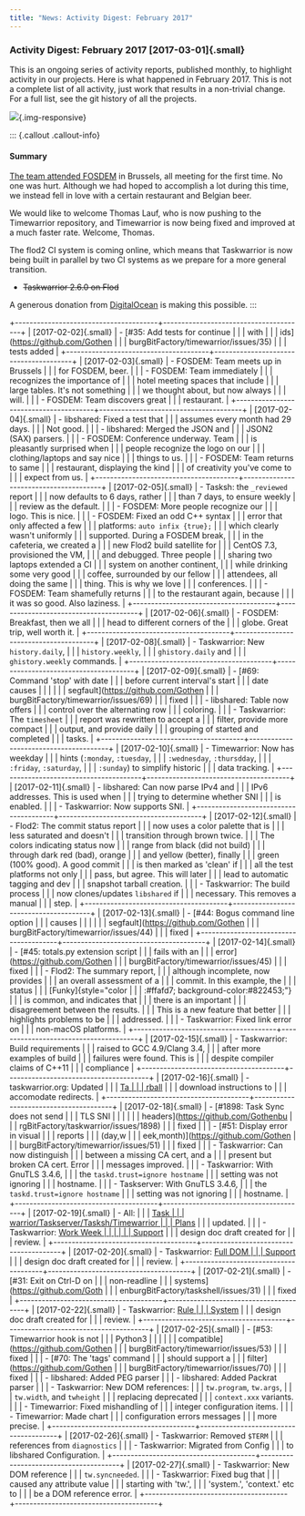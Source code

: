 ```yaml
---
title: "News: Activity Digest: February 2017"
---
```


### Activity Digest: February 2017 [2017-03-01]{.small}

This is an ongoing series of activity reports, published monthly, to highlight
activity in our projects. Here is what happened in February 2017. This is not a
complete list of all activity, just work that results in a non-trivial change.
For a full list, see the git history of all the projects.

![](/news/images/perbacco.png){.img-responsive}

::: {.callout .callout-info}
#### Summary

[The team attended FOSDEM](news.20170208.html) in Brussels, all meeting for the
first time. No one was hurt. Although we had hoped to accomplish a lot during
this time, we instead fell in love with a certain restaurant and Belgian beer.

We would like to welcome Thomas Lauf, who is now pushing to the Timewarrior
repository, and Timewarrior is now being fixed and improved at a much faster
rate. Welcome, Thomas.

The flod2 CI system is coming online, which means that Taskwarrior is now being
built in parallel by two CI systems as we prepare for a more general transition.

-   ~~Taskwarrior 2.6.0 on Flod~~

A generous donation from [DigitalOcean](https://www.digitalocean.com) is making
this possible.
:::

+---------------------------------------+---------------------------------------+
| [2017-02-02]{.small}                  | -   [\#35: Add tests for continue     |
|                                       |     with                              |
|                                       |     ids](https://github.com/Gothen    |
|                                       | burgBitFactory/timewarrior/issues/35) |
|                                       |     tests added                       |
+---------------------------------------+---------------------------------------+
| [2017-02-03]{.small}                  | -   FOSDEM: Team meets up in Brussels |
|                                       |     for FOSDEM, beer.                 |
|                                       | -   FOSDEM: Team immediately          |
|                                       |     recognizeѕ the importance of      |
|                                       |     hotel meeting spaces that include |
|                                       |     large tables. It\'s not something |
|                                       |     we thought about, but now always  |
|                                       |     will.                             |
|                                       | -   FOSDEM: Team discovers great      |
|                                       |     restaurant.                       |
+---------------------------------------+---------------------------------------+
| [2017-02-04]{.small}                  | -   libshared: Fixed a test that      |
|                                       |     assumes every month had 29 days.  |
|                                       |     Not good.                         |
|                                       | -   libshared: Merged the JSON and    |
|                                       |     JSON2 (SAX) parsers.              |
|                                       | -   FOSDEM: Conference underway. Team |
|                                       |     is pleasantly surprised when      |
|                                       |     people recognize the logo on our  |
|                                       |     clothing/laptops and say nice     |
|                                       |     things to us.                     |
|                                       | -   FOSDEM: Team returns to same      |
|                                       |     restaurant, displaying the kind   |
|                                       |     of creativity you\'ve come to     |
|                                       |     expect from us.                   |
+---------------------------------------+---------------------------------------+
| [2017-02-05]{.small}                  | -   Tasksh: the `_reviewed` report    |
|                                       |     now defaults to 6 days, rather    |
|                                       |     than 7 days, to ensure weekly     |
|                                       |     review as the default.            |
|                                       | -   FOSDEM: More people recognize our |
|                                       |     logo. This is nice.               |
|                                       | -   FOSDEM: Fixed an odd C++ syntax   |
|                                       |     error that only affected a few    |
|                                       |     platforms: `auto infix {true};`   |
|                                       |     which clearly wasn\'t uniformly   |
|                                       |     supported. During a FOSDEM break, |
|                                       |     in the cafeteria, we created a    |
|                                       |     new Flod2 build satellite for     |
|                                       |     CentOS 7.3, proviѕioned the VM,   |
|                                       |     and debugged. Three people        |
|                                       |     sharing two laptops extended a CI |
|                                       |     system on another continent,      |
|                                       |     while drinking some very good     |
|                                       |     coffee, surrounded by our fellow  |
|                                       |     attendees, all doing the same     |
|                                       |     thing. This is why we love        |
|                                       |     conferences.                      |
|                                       | -   FOSDEM: Team shamefully returns   |
|                                       |     to the restaurant again, because  |
|                                       |     it was so good. Also laziness.    |
+---------------------------------------+---------------------------------------+
| [2017-02-06]{.small}                  | -   FOSDEM: Breakfast, then we all    |
|                                       |     head to different corners of the  |
|                                       |     globe. Great trip, well worth it. |
+---------------------------------------+---------------------------------------+
| [2017-02-08]{.small}                  | -   Taskwarrior: New `history.daily`, |
|                                       |     `history.weekly`,                 |
|                                       |     `ghistory.daily` and              |
|                                       |     `ghistory.weekly` commands.       |
+---------------------------------------+---------------------------------------+
| [2017-02-09]{.small}                  | -   [\#69: Command \'stop\' with date |
|                                       |     before current interval\'s start  |
|                                       |     date causes                       |
|                                       |                                       |
|                                       |   segfault](https://github.com/Gothen |
|                                       | burgBitFactory/timewarrior/issues/69) |
|                                       |     fixed                             |
|                                       | -   libshared: Table now offers       |
|                                       |     control over the alternating row  |
|                                       |     coloring.                         |
|                                       | -   Taskwarrior: The `timesheet`      |
|                                       |     report was rewritten to accept a  |
|                                       |     filter, provide more compact      |
|                                       |     output, and provide daily         |
|                                       |     grouping of started and completed |
|                                       |     tasks.                            |
+---------------------------------------+---------------------------------------+
| [2017-02-10]{.small}                  | -   Timewarrior: Now has weekday      |
|                                       |     hints (`:monday`, `:tuesday`,     |
|                                       |     `:wednesday`, `:thursdday`,       |
|                                       |     `:friday`, `:saturday`,           |
|                                       |     `:sunday`) to simplify historic   |
|                                       |     data tracking.                    |
+---------------------------------------+---------------------------------------+
| [2017-02-11]{.small}                  | -   libshared: Can now parse IPv4 and |
|                                       |     IPv6 addresses. This is used when |
|                                       |     trying to determine whether SNI   |
|                                       |     is enabled.                       |
|                                       | -   Taskwarrior: Now supports SNI.    |
+---------------------------------------+---------------------------------------+
| [2017-02-12]{.small}                  | -   Flod2: The commit status report   |
|                                       |     now uses a color palette that is  |
|                                       |     less saturated and doesn\'t       |
|                                       |     transition through brown twice.   |
|                                       |     The colors indicating status now  |
|                                       |     range from black (did not build)  |
|                                       |     through dark red (bad), orange    |
|                                       |     and yellow (better), finally      |
|                                       |     green (100% good). A good commit  |
|                                       |     is then marked as \'clean\' if    |
|                                       |     all the test platforms not only   |
|                                       |     pass, but agree. This will later  |
|                                       |     lead to automatic tagging and dev |
|                                       |     snapshot tarball creation.        |
|                                       | -   Taskwarrior: The build process    |
|                                       |     now clones/updates `libshared` if |
|                                       |     necessary. This removes a manual  |
|                                       |     step.                             |
+---------------------------------------+---------------------------------------+
| [2017-02-13]{.small}                  | -   [\#44: Bogus command line option  |
|                                       |     causes                            |
|                                       |                                       |
|                                       |   segfault](https://github.com/Gothen |
|                                       | burgBitFactory/timewarrior/issues/44) |
|                                       |     fixed                             |
+---------------------------------------+---------------------------------------+
| [2017-02-14]{.small}                  | -   [\#45: totals.py extension script |
|                                       |     fails with an                     |
|                                       |     error](https://github.com/Gothen  |
|                                       | burgBitFactory/timewarrior/issues/45) |
|                                       |     fixed                             |
|                                       | -   Flod2: The summary report,        |
|                                       |     although incomplete, now provides |
|                                       |     an overall assessment of a        |
|                                       |     commit. In this example, the      |
|                                       |     status                            |
|                                       |     [Funky]{style="color              |
|                                       | :#ffafd7; background-color:#822453;"} |
|                                       |     is common, and indicates that     |
|                                       |     there is an important             |
|                                       |     disagreement between the results. |
|                                       |     This is a new feature that better |
|                                       |     highlights problems to be         |
|                                       |     addressed.                        |
|                                       | -   Taskwarrior: Fixed link error on  |
|                                       |     non-macOS platforms.              |
+---------------------------------------+---------------------------------------+
| [2017-02-15]{.small}                  | -   Taskwarrior: Build requirements   |
|                                       |     raised to GCC 4.9/Clang 3.4,      |
|                                       |     after more examples of build      |
|                                       |     failures were found. This is      |
|                                       |     despite compiler claims of C++11  |
|                                       |     compliance                        |
+---------------------------------------+---------------------------------------+
| [2017-02-16]{.small}                  | -   taskwarrior.org: Updated          |
|                                       |     [Ta                               |
|                                       | rball](/docs/taskserver/tarball.html) |
|                                       |     download instructions to          |
|                                       |     accomodate redirects.             |
+---------------------------------------+---------------------------------------+
| [2017-02-18]{.small}                  | -   [\#1898: Task Sync does not send  |
|                                       |     TLS SNI                           |
|                                       |                                       |
|                                       |  headers](https://github.com/Gothenbu |
|                                       | rgBitFactory/taskwarrior/issues/1898) |
|                                       |     fixed                             |
|                                       | -   [\#51: Display error in visual    |
|                                       |     reports                           |
|                                       |     (day,w                            |
|                                       | eek,month)](https://github.com/Gothen |
|                                       | burgBitFactory/timewarrior/issues/51) |
|                                       |     fixed                             |
|                                       | -   Taskwarrior: Can now distinguish  |
|                                       |     between a missing CA cert, and a  |
|                                       |     present but broken CA cert. Error |
|                                       |     messages improved.                |
|                                       | -   Taskwarrior: With GnuTLS 3.4.6,   |
|                                       |     the `taskd.trust=ignore hostname` |
|                                       |     setting was not ignoring          |
|                                       |     hostname.                         |
|                                       | -   Taskserver: With GnuTLS 3.4.6,    |
|                                       |     the `taskd.trust=ignore hostname` |
|                                       |     setting was not ignoring          |
|                                       |     hostname.                         |
+---------------------------------------+---------------------------------------+
| [2017-02-19]{.small}                  | -   All:                              |
|                                       |     [Task                             |
|                                       | warrior/Taskserver/Tasksh/Timewarrior |
|                                       |     Plans](/docs/design/plans.html)   |
|                                       |     updated.                          |
|                                       | -   Taskwarrior: [Work Week           |
|                                       |                                       |
|                                       |  Support](/docs/design/workweek.html) |
|                                       |     design doc draft created for      |
|                                       |     review.                           |
+---------------------------------------+---------------------------------------+
| [2017-02-20]{.small}                  | -   Taskwarrior: [Full DOM            |
|                                       |     Support](/docs/design/dom.html)   |
|                                       |     design doc draft created for      |
|                                       |     review.                           |
+---------------------------------------+---------------------------------------+
| [2017-02-21]{.small}                  | -   [\#31: Exit on Ctrl-D on          |
|                                       |     non-readline                      |
|                                       |     systems](https://github.com/Goth  |
|                                       | enburgBitFactory/taskshell/issues/31) |
|                                       |     fixed                             |
+---------------------------------------+---------------------------------------+
| [2017-02-22]{.small}                  | -   Taskwarrior: [Rule                |
|                                       |     System](/docs/design/rules.html)  |
|                                       |     design doc draft created for      |
|                                       |     review.                           |
+---------------------------------------+---------------------------------------+
| [2017-02-25]{.small}                  | -   [\#53: Timewarrior hook is not    |
|                                       |     Python3                           |
|                                       |                                       |
|                                       | compatible](https://github.com/Gothen |
|                                       | burgBitFactory/timewarrior/issues/53) |
|                                       |     fixed                             |
|                                       | -   [\#70: The \'tags\' command       |
|                                       |     should support a                  |
|                                       |     filter](https://github.com/Gothen |
|                                       | burgBitFactory/timewarrior/issues/70) |
|                                       |     fixed                             |
|                                       | -   libshared: Added PEG parser       |
|                                       | -   libshared: Added Packrat parser   |
|                                       | -   Taskwarrior: New DOM references:  |
|                                       |     `tw.program`, `tw.args`,          |
|                                       |     `tw.width`, and `twheight`        |
|                                       |     replacing deprecated              |
|                                       |     `context.xxx` variants.           |
|                                       | -   Timewarrior: Fixed mishandling of |
|                                       |     integer configuration items.      |
|                                       | -   Timewarrior: Made chart           |
|                                       |     configuration errors messages     |
|                                       |     more precise.                     |
+---------------------------------------+---------------------------------------+
| [2017-02-26]{.small}                  | -   Taskwarrior: Removed `$TERM`      |
|                                       |     references from `diagnostics`     |
|                                       | -   Taskwarrior: Migrated from Config |
|                                       |     to libshared Configuration.       |
+---------------------------------------+---------------------------------------+
| [2017-02-27]{.small}                  | -   Taskwarrior: New DOM reference    |
|                                       |     `tw.syncneeded`.                  |
|                                       | -   Taskwarrior: Fixed bug that       |
|                                       |     caused any attribute value        |
|                                       |     starting with \'tw.\',            |
|                                       |     \'system.\', \'context.\' etc to  |
|                                       |     be a DOM reference error.         |
+---------------------------------------+---------------------------------------+
